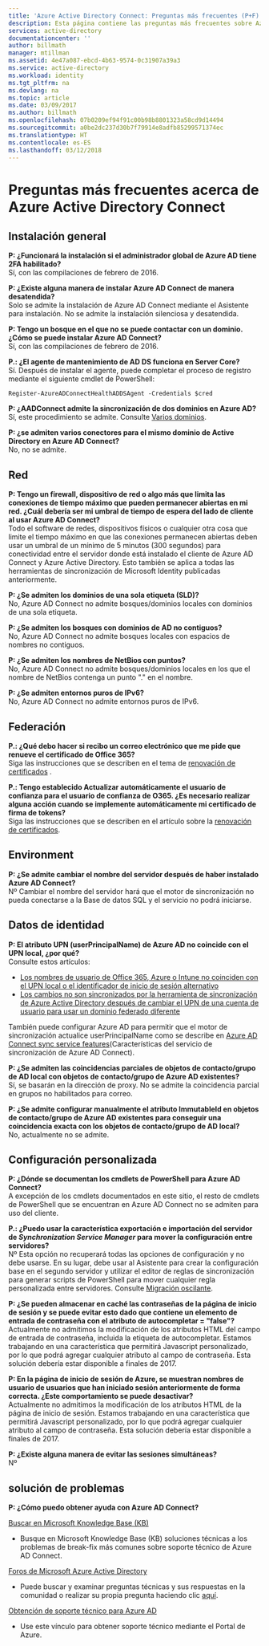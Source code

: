 ```yaml
---
title: 'Azure Active Directory Connect: Preguntas más frecuentes (P+F) | Microsoft Docs'
description: Esta página contiene las preguntas más frecuentes sobre Azure AD Connect.
services: active-directory
documentationcenter: ''
author: billmath
manager: mtillman
ms.assetid: 4e47a087-ebcd-4b63-9574-0c31907a39a3
ms.service: active-directory
ms.workload: identity
ms.tgt_pltfrm: na
ms.devlang: na
ms.topic: article
ms.date: 03/09/2017
ms.author: billmath
ms.openlocfilehash: 07b0209ef94f91c00b98b8801323a58cd9d14494
ms.sourcegitcommit: a0be2dc237d30b7f79914e8adfb85299571374ec
ms.translationtype: HT
ms.contentlocale: es-ES
ms.lasthandoff: 03/12/2018
---
```

# <a name="frequently-asked-questions-for-azure-active-directory-connect"></a>Preguntas más frecuentes acerca de Azure Active Directory Connect

## <a name="general-installation"></a>Instalación general
**P: ¿Funcionará la instalación si el administrador global de Azure AD tiene 2FA habilitado?**  
Sí, con las compilaciones de febrero de 2016.

**P: ¿Existe alguna manera de instalar Azure AD Connect de manera desatendida?**  
Solo se admite la instalación de Azure AD Connect mediante el Asistente para instalación. No se admite la instalación silenciosa y desatendida.

**P: Tengo un bosque en el que no se puede contactar con un dominio. ¿Cómo se puede instalar Azure AD Connect?**  
Sí, con las compilaciones de febrero de 2016.

**P.: ¿El agente de mantenimiento de AD DS funciona en Server Core?**  
Sí. Después de instalar el agente, puede completar el proceso de registro mediante el siguiente cmdlet de PowerShell: 

`Register-AzureADConnectHealthADDSAgent -Credentials $cred`

**P: ¿AADConnect admite la sincronización de dos dominios en Azure AD?**</br>
Sí, este procedimiento se admite. Consulte [Varios dominios](active-directory-aadconnect-multiple-domains.md).
 
**P: ¿se admiten varios conectores para el mismo dominio de Active Directory en Azure AD Connect?**</br> No, no se admite. 

## <a name="network"></a>Red
**P: Tengo un firewall, dispositivo de red o algo más que limita las conexiones de tiempo máximo que pueden permanecer abiertas en mi red. ¿Cuál debería ser mi umbral de tiempo de espera del lado de cliente al usar Azure AD Connect?**  
Todo el software de redes, dispositivos físicos o cualquier otra cosa que limite el tiempo máximo en que las conexiones permanecen abiertas deben usar un umbral de un mínimo de 5 minutos (300 segundos) para conectividad entre el servidor donde está instalado el cliente de Azure AD Connect y Azure Active Directory. Esto también se aplica a todas las herramientas de sincronización de Microsoft Identity publicadas anteriormente.

**P: ¿Se admiten los dominios de una sola etiqueta (SLD)?**  
No, Azure AD Connect no admite bosques/dominios locales con dominios de una sola etiqueta.

**P: ¿Se admiten los bosques con dominios de AD no contiguos?**  
No, Azure AD Connect no admite bosques locales con espacios de nombres no contiguos.

**P: ¿Se admiten los nombres de NetBios con puntos?**  
No, Azure AD Connect no admite bosques/dominios locales en los que el nombre de NetBios contenga un punto "." en el nombre.

**P: ¿Se admiten entornos puros de IPv6?**  
No, Azure AD Connect no admite entornos puros de IPv6.

## <a name="federation"></a>Federación
**P.: ¿Qué debo hacer si recibo un correo electrónico que me pide que renueve el certificado de Office 365?**  
Siga las instrucciones que se describen en el tema de [renovación de certificados](active-directory-aadconnect-o365-certs.md) .

**P.: Tengo establecido Actualizar automáticamente el usuario de confianza para el usuario de confianza de O365. ¿Es necesario realizar alguna acción cuando se implemente automáticamente mi certificado de firma de tokens?**  
Siga las instrucciones que se describen en el artículo sobre la [renovación de certificados](active-directory-aadconnect-o365-certs.md).

## <a name="environment"></a>Environment
**P: ¿Se admite cambiar el nombre del servidor después de haber instalado Azure AD Connect?**  
Nº Cambiar el nombre del servidor hará que el motor de sincronización no pueda conectarse a la Base de datos SQL y el servicio no podrá iniciarse.

## <a name="identity-data"></a>Datos de identidad
**P: El atributo UPN (userPrincipalName) de Azure AD no coincide con el UPN local, ¿por qué?**  
Consulte estos artículos:

* [Los nombres de usuario de Office 365, Azure o Intune no coinciden con el UPN local o el identificador de inicio de sesión alternativo](https://support.microsoft.com/en-us/kb/2523192)
* [Los cambios no son sincronizados por la herramienta de sincronización de Azure Active Directory después de cambiar el UPN de una cuenta de usuario para usar un dominio federado diferente](https://support.microsoft.com/en-us/kb/2669550)

También puede configurar Azure AD para permitir que el motor de sincronización actualice userPrincipalName como se describe en [Azure AD Connect sync service features](active-directory-aadconnectsyncservice-features.md)(Características del servicio de sincronización de Azure AD Connect).

**P: ¿Se admiten las coincidencias parciales de objetos de contacto/grupo de AD local con objetos de contacto/grupo de Azure AD existentes?**  
Sí, se basarán en la dirección de proxy.  No se admite la coincidencia parcial en grupos no habilitados para correo.

**P: ¿Se admite configurar manualmente el atributo ImmutableId en objetos de contacto/grupo de Azure AD existentes para conseguir una coincidencia exacta con los objetos de contacto/grupo de AD local?**  
No, actualmente no se admite.

## <a name="custom-configuration"></a>Configuración personalizada
**P: ¿Dónde se documentan los cmdlets de PowerShell para Azure AD Connect?**  
A excepción de los cmdlets documentados en este sitio, el resto de cmdlets de PowerShell que se encuentran en Azure AD Connect no se admiten para uso del cliente.

**P.: ¿Puedo usar la característica exportación e importación del servidor de *Synchronization Service Manager* para mover la configuración entre servidores?**  
Nº Esta opción no recuperará todas las opciones de configuración y no debe usarse. En su lugar, debe usar al Asistente para crear la configuración base en el segundo servidor y utilizar el editor de reglas de sincronización para generar scripts de PowerShell para mover cualquier regla personalizada entre servidores. Consulte [Migración oscilante](active-directory-aadconnect-upgrade-previous-version.md#swing-migration).

**P: ¿Se pueden almacenar en caché las contraseñas de la página de inicio de sesión y se puede evitar esto dado que contiene un elemento de entrada de contraseña con el atributo de autocompletar = "false"?**</br>
Actualmente no admitimos la modificación de los atributos HTML del campo de entrada de contraseña, incluida la etiqueta de autocompletar. Estamos trabajando en una característica que permitirá Javascript personalizado, por lo que podrá agregar cualquier atributo al campo de contraseña. Esta solución debería estar disponible a finales de 2017.

**P: En la página de inicio de sesión de Azure, se muestran nombres de usuario de usuarios que han iniciado sesión anteriormente de forma correcta.  ¿Este comportamiento se puede desactivar?**</br>
Actualmente no admitimos la modificación de los atributos HTML de la página de inicio de sesión. Estamos trabajando en una característica que permitirá Javascript personalizado, por lo que podrá agregar cualquier atributo al campo de contraseña. Esta solución debería estar disponible a finales de 2017.

**P: ¿Existe alguna manera de evitar las sesiones simultáneas?**</br>
Nº

## <a name="troubleshooting"></a>solución de problemas
**P: ¿Cómo puedo obtener ayuda con Azure AD Connect?**

[Buscar en Microsoft Knowledge Base (KB)](https://www.microsoft.com/en-us/Search/result.aspx?q=azure%20active%20directory%20connect&form=mssupport)

* Busque en Microsoft Knowledge Base (KB) soluciones técnicas a los problemas de break-fix más comunes sobre soporte técnico de Azure AD Connect.

[Foros de Microsoft Azure Active Directory](https://social.msdn.microsoft.com/Forums/azure/en-US/home?forum=WindowsAzureAD)

* Puede buscar y examinar preguntas técnicas y sus respuestas en la comunidad o realizar su propia pregunta haciendo clic [aquí](https://social.msdn.microsoft.com/Forums/azure/en-US/newthread?category=windowsazureplatform&forum=WindowsAzureAD&prof=required).

[Obtención de soporte técnico para Azure AD](https://docs.microsoft.com/azure/active-directory/active-directory-troubleshooting-support-howto)

* Use este vínculo para obtener soporte técnico mediante el Portal de Azure.

